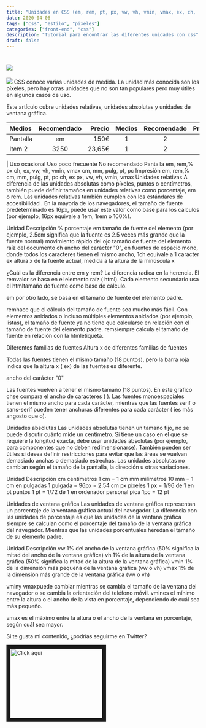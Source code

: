```yaml
---
title: "Unidades en CSS (em, rem, pt, px, vw, vh, vmin, vmax, ex, ch, ...)"
date: 2020-04-06
tags: ["css", "estilo", "pixeles"]
categories: ["front-end", "css"]
description: "Tutorial para encontrar las diferentes unidades con css"
draft: false
---
```


# ![](https://miro.medium.com/max/840/1*SKjEotIqtQ3P0MrBLbncMg.jpeg)
![](https://miro.medium.com/max/840/1*SKjEotIqtQ3P0MrBLbncMg.jpeg)
CSS conoce varias unidades de medida. La unidad más conocida son los píxeles, pero hay otras unidades que no son tan populares pero muy útiles en algunos casos de uso.

Este artículo cubre unidades relativas, unidades absolutas y unidades de ventana gráfica.

| Medios    | Recomendado | Precio | Medios | Recomendado | Precio |
| :------- | :------: | -----: | :------: | :------: | -----: |
| Pantalla   | em      | 150€   | 1 | 2 | 3 |
| Item 2   | 3250     | 23,65€ | 1 | 2 | 3 |
|
Uso ocasional	Uso poco frecuente	No recomendado
Pantalla	em, rem,%	px	ch, ex, vw, vh, vmin, vmax	cm, mm, pulg, pt, pc
Impresión	em, rem,%	cm, mm, pulg, pt, pc	ch, ex	px, vw, vh, vmin, vmax
Unidades relativas
A diferencia de las unidades absolutas como píxeles, puntos o centímetros, también puede definir tamaños en unidades relativas como porcentaje, em o rem.
Las unidades relativas también cumplen con los estándares de accesibilidad .
En la mayoría de los navegadores, el tamaño de fuente predeterminado es 16px, puede usar este valor como base para los cálculos (por ejemplo, 16px equivale a 1em, 1rem o 100%).

Unidad	Descripción
%	porcentaje
em	tamaño de fuente del elemento (por ejemplo, 2.5em significa que la fuente es 2.5 veces más grande que la fuente normal)
movimiento rápido del ojo	tamaño de fuente del elemento raíz del documento
ch	ancho del carácter "0", en fuentes de espacio mono, donde todos los caracteres tienen el mismo ancho, 1ch equivale a 1 carácter
ex	altura x de la fuente actual, medida a la altura de la minúscula x


¿Cuál es la diferencia entre em y rem?
La diferencia radica en la herencia. El remvalor se basa en el elemento raíz ( html). Cada elemento secundario usa el htmltamaño de fuente como base de cálculo.

em por otro lado, se basa en el tamaño de fuente del elemento padre.

remhace que el cálculo del tamaño de fuente sea mucho más fácil. Con elementos anidados o incluso múltiples elementos anidados (por ejemplo, listas), el tamaño de fuente ya no tiene que calcularse en relación con el tamaño de fuente del elemento padre. remsiempre calcula el tamaño de fuente en relación con la htmletiqueta.

Diferentes familias de fuentes
Altura x de diferentes familias de fuentes

Todas las fuentes tienen el mismo tamaño (18 puntos), pero la barra roja indica que la altura x ( ex) de las fuentes es diferente.

ancho del carácter "0"

Las fuentes vuelven a tener el mismo tamaño (18 puntos). En este gráfico chse compara el ancho de caracteres ( ). Las fuentes monoespaciales tienen el mismo ancho para cada carácter, mientras que las fuentes serif o sans-serif pueden tener anchuras diferentes para cada carácter ( ies más angosto que o).

Unidades absolutas
Las unidades absolutas tienen un tamaño fijo, no se puede discutir cuánto mide un centímetro. Si tiene un caso en el que se requiere la longitud exacta, debe usar unidades absolutas (por ejemplo, para componentes que no deben redimensionarse). También pueden ser útiles si desea definir restricciones para evitar que las áreas se vuelvan demasiado anchas o demasiado estrechas. Las unidades absolutas no cambian según el tamaño de la pantalla, la dirección u otras variaciones.

Unidad	Descripción	
cm	centímetros	1 cm = 1 cm
mm	milímetros	10 mm = 1 cm
en	pulgadas	1 pulgada = 96px = 2.54 cm
px	píxeles	1 px = 1/96 de 1 en
pt	puntos	1 pt = 1/72 de 1 en
ordenador personal	pica	1pc = 12 pt


Unidades de ventana gráfica
Las unidades de ventana gráfica representan un porcentaje de la ventana gráfica actual del navegador.
La diferencia con las unidades de porcentaje es que las unidades de la ventana gráfica siempre se calculan como el porcentaje del tamaño de la ventana gráfica del navegador. Mientras que las unidades porcentuales heredan el tamaño de su elemento padre.

Unidad	Descripción
vw	1% del ancho de la ventana gráfica (50% significa la mitad del ancho de la ventana gráfica)
vh	1% de la altura de la ventana gráfica (50% significa la mitad de la altura de la ventana gráfica)
vmin	1% de la dimensión más pequeña de la ventana gráfica (vw o vh)
vmax	1% de la dimensión más grande de la ventana gráfica (vw o vh)


vminy vmaxpuede cambiar mientras se cambia el tamaño de la ventana del navegador o se cambia la orientación del teléfono móvil.
vmines el mínimo entre la altura o el ancho de la vista en porcentaje, dependiendo de cuál sea más pequeño.

vmax es el máximo entre la altura o el ancho de la ventana en porcentaje, según cuál sea mayor.

Si te gusta mi contenido, ¿podrías seguirme en Twitter? 



<a href="http://www.youtube.com/watch?v=ow7YMKnHZMQ" target="_blank"><img src="http://img.youtube.com/vi/ow7YMKnHZMQ/0.jpg" 
alt="Click aqui" width="240" height="180" border="10" /></a>


